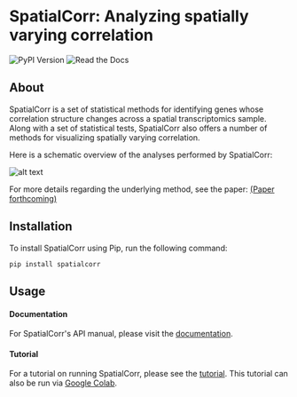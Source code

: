# SpatialCorr: Analyzing spatially varying correlation 
  
![PyPI Version](https://img.shields.io/pypi/v/spatialcorr)
![Read the Docs](https://readthedocs.org/projects/spatialcorr/badge/?version=latest)

## About

SpatialCorr is a set of statistical methods for identifying genes whose correlation structure changes across a spatial transcriptomics sample. Along with a set of statistical tests, SpatialCorr also offers a number of methods for visualizing spatially varying correlation.

Here is a schematic overview of the analyses performed by SpatialCorr:

![alt text](https://raw.githubusercontent.com/mbernste/spatialcorr/main/imgs/Overview_MainFigure_V3-01.png)

For more details regarding the underlying method, see the paper: [(Paper forthcoming)]()

## Installation

To install SpatialCorr using Pip, run the following command:

`pip install spatialcorr`

## Usage

#### Documentation

For SpatialCorr's API manual, please visit the [documentation](https://spatialcorr.readthedocs.io/en/latest/index.html).

#### Tutorial

For a tutorial on running SpatialCorr, please see the [tutorial](https://github.com/mbernste/spatialcorr/blob/main/tutorial/SpatialCorr_tutorial.ipynb). This tutorial can also be run via [Google Colab]().
